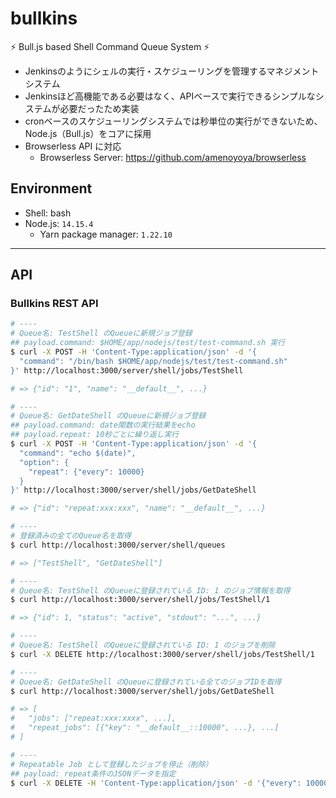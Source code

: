 # bullkins

⚡ Bull.js based Shell Command Queue System ⚡

- Jenkinsのようにシェルの実行・スケジューリングを管理するマネジメントシステム
- Jenkinsほど高機能である必要はなく、APIベースで実行できるシンプルなシステムが必要だったため実装
- cronベースのスケジューリングシステムでは秒単位の実行ができないため、Node.js（Bull.js）をコアに採用
- Browserless API に対応
    - Browserless Server: https://github.com/amenoyoya/browserless

## Environment

- Shell: bash
- Node.js: `14.15.4`
    - Yarn package manager: `1.22.10`

***

## API

### Bullkins REST API
```bash
# ----
# Queue名: TestShell のQueueに新規ジョブ登録
## payload.command: $HOME/app/nodejs/test/test-command.sh 実行
$ curl -X POST -H 'Content-Type:application/json' -d '{
  "command": "/bin/bash $HOME/app/nodejs/test/test-command.sh"
}' http://localhost:3000/server/shell/jobs/TestShell

# => {"id": "1", "name": "__default__", ...}

# ----
# Queue名: GetDateShell のQueueに新規ジョブ登録
## payload.command: date関数の実行結果をecho
## payload.repeat: 10秒ごとに繰り返し実行
$ curl -X POST -H 'Content-Type:application/json' -d '{
  "command": "echo $(date)",
  "option": {
    "repeat": {"every": 10000}
  }
}' http://localhost:3000/server/shell/jobs/GetDateShell

# => {"id": "repeat:xxx:xxx", "name": "__default__", ...}

# ----
# 登録済みの全てのQueue名を取得
$ curl http://localhost:3000/server/shell/queues

# => ["TestShell", "GetDateShell"]

# ----
# Queue名: TestShell のQueueに登録されている ID: 1 のジョブ情報を取得
$ curl http://localhost:3000/server/shell/jobs/TestShell/1

# => {"id": 1, "status": "active", "stdout": "...", ...}

# ----
# Queue名: TestShell のQueueに登録されている ID: 1 のジョブを削除
$ curl -X DELETE http://localhost:3000/server/shell/jobs/TestShell/1

# ----
# Queue名: GetDateShell のQueueに登録されている全てのジョブIDを取得
$ curl http://localhost:3000/server/shell/jobs/GetDateShell

# => [
#   "jobs": ["repeat:xxx:xxxx", ...],
#   "repeat_jobs": [{"key": "__default__::10000", ...}, ...]
# ]

# ----
# Repeatable Job として登録したジョブを停止（削除）
## payload: repeat条件のJSONデータを指定
$ curl -X DELETE -H 'Content-Type:application/json' -d '{"every": 10000}' http://localhost:3000/server/shell/jobs/GetDateShell
```
